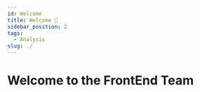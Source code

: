 ```yaml
---
id: Welcome
title: Welcome 👋
sidebar_position: 2
tags:
  - Analysis
slug: ./
---
```


# Welcome to the FrontEnd Team

